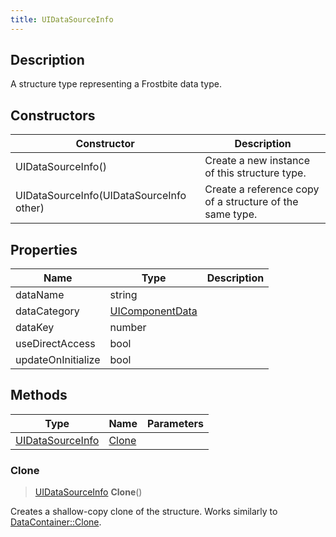 ```yaml
---
title: UIDataSourceInfo
---
```

## Description

A structure type representing a Frostbite data type.

## Constructors

| Constructor                              | Description                                              |
| ---------------------------------------- | -------------------------------------------------------- |
| UIDataSourceInfo()                       | Create a new instance of this structure type.            |
| UIDataSourceInfo(UIDataSourceInfo other) | Create a reference copy of a structure of the same type. |

## Properties

| Name               | Type                               | Description |
| ------------------ | ---------------------------------- | ----------- |
| dataName           | string                             |             |
| dataCategory       | [UIComponentData](/vext/ref/fb/uicomponentdata/) |             |
| dataKey            | number                             |             |
| useDirectAccess    | bool                               |             |
| updateOnInitialize | bool                               |             |

## Methods

| Type                                 | Name            | Parameters |
| ------------------------------------ | --------------- | ---------- |
| [UIDataSourceInfo](/vext/ref/fb/uidatasourceinfo/) | [Clone](#clone) |            |

### Clone

> [UIDataSourceInfo](/vext/ref/fb/uidatasourceinfo/) **Clone**()

Creates a shallow-copy clone of the structure. Works similarly to [DataContainer::Clone](/vext/ref/shared/class/datacontainer#clone).
